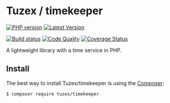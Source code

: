 # Tuzex / timekeeper

[![PHP version](https://img.shields.io/packagist/php-v/tuzex/timekeeper?style=flat-square)](http://php.net)
[![Latest Version](https://img.shields.io/packagist/v/tuzex/timekeeper?style=flat-square)](https://packagist.org/packages/tuzex/timekeeper)

[![Build status](https://img.shields.io/github/workflow/status/tuzex/timekeeper/Tests?style=flat-square)](https://github.com/Tuzex/timekeeper/actions?query=workflow%3ATests)
[![Code Quality](https://img.shields.io/scrutinizer/quality/g/tuzex/timekeeper?style=flat-square)](https://scrutinizer-ci.com/g/Tuzex/timekeeper/?branch=master)
[![Coverage Status](https://img.shields.io/coveralls/github/Tuzex/timekeeper?style=flat-square)](https://coveralls.io/github/Tuzex/timekeeper?branch=master)

A lightweight library with a time service in PHP.

Install
------------

The best way to install Tuzex/timekeeper is using the [Composer](http://getcomposer.org/):

```sh
$ composer require tuzex/timekeeper
```
